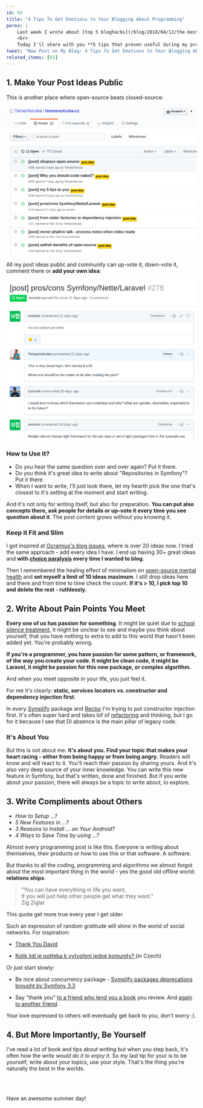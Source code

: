 ```yaml
---
id: 93
title: "4 Tips To Get Emotions to Your Blogging About Programming"
perex: |
    Last week I wrote about [top 5 bloghacks](/blog/2018/04/12/the-best-5-of-256-bloghacks-book/) I found in this book.
    <br>
    Today I'll share with you **5 tips that proven useful during my programming/self-education career**.
tweet: "New Post on My Blog: 4 Tips To Get Emotions to Your Blogging About Programming #empathy #symfony #passion"
related_items: [91]
---
```


## 1. Make Your Post Ideas Public

This is another place where open-source beats closed-source:

<img src="/assets/images/posts/2018/blogtips/github-issues.png" alt="Github issues with posts idea as issues" class="img-thumbnail">

<br>

All my post ideas public and community can up-vote it, down-vote it, comment there or **add your own idea**:

<img src="/assets/images/posts/2018/blogtips/post-idea.png" alt="Github issues outsourced" class="img-thumbnail">

### How to Use It?

- Do you hear the same question over and over again? Put it there.
- Do you think it's great idea to write about "Repositories in Symfony"? Put it there.
- When I want to write, I'll just look there, let my hearth pick the one that's closest to it's setting at the moment and start writing.

And it's not only for writing itself, but also for preparation. **You can put also concepts there, ask people for details or up-vote it every time you see question about it**. The post content grows without you knowing it. 

### Keep it Fit and Slim

I got inspired at [Ocramius's blog issues](https://github.com/Ocramius/ocramius.github.com/issues), where is over 20 ideas now. I tried the same approach - add every idea I have. I end up having 30+ great ideas and **with [choice paralysis](https://www.hanselman.com/blog/AnalysisParalysisOverthinkingAndKnowingTooMuchToJustCODE.aspx) every time I wanted to blog**. 

Then I remembered the healing effect of minimalism on [open-source mental health](https://mikemcquaid.com/2018/03/19/open-source-maintainers-owe-you-nothing/) and **set myself a limit of 10 ideas maximum**. I still drop ideas here and there and from time to time check the count. **If it's > 10, I pick top 10 and delete the rest - ruthlessly.** 

## 2. Write About Pain Points You Meet

**Every one of us has passion for something**. It might be quiet due to [school silence treatment](/blog/2018/03/22/how-teaching-suicides-itself-by-killing-the-passion/), it might be unclear to see and maybe you think about yourself, that you have nothing to extra to add to this world that hasn't been added yet. You're probably wrong.

**If you're a programmer, you have passion for some pattern, or framework, of the way you create your code. It might be clean code, it might be Laravel, it might be passion for this new package, or complex algorithm.**       

And when you meet opposite in your life, you just feel it.
 
For me it's clearly: **static, services locators vs. constructor and dependency injection first**.

In every [Symplify](https://github.com/symplify/symplify) package and [Rector](https://github.com/rectorphp/rector) I'm trying to put constructor injection first. It's often super hard and takes lof of [refactoring](https://github.com/Symplify/Symplify/pull/693) and thinking, but I go for it because I see that DI absence is the main pillar of legacy code.

### It's About You

But this is not about me. **It's about you.** **Find your topic that makes your heart racing - either from being happy or from being angry.** Readers will know and will react to it. You'll reach their passion by sharing yours. And it's also very deep source of your inner knowledge. You can write this new feature in Symfony, but that's written, done and finished. But if you write about your passion, there will always be a topic to write about, to explore. 

## 3. Write Compliments about Others

- *How to Setup ...?*
- *5 New Features in ...?*
- *3 Reasons to Install ... on Your Android?*
- *4 Ways to Save Time by using ...?*

Almost every programming post is like this. Everyone is writing about themselves, their products or how to use this or that software. A software.

But thanks to all the coding, programming and algorithms we almost forgot about the most important thing in the world - yes the good old offline world: **relations ships**.

<blockquote class="blockquote text-center mt-5 mb-5">
    "You can have everything in life you want,<br> 
    if you will just help other people get what they want."
    <footer class="blockquote-footer">Zig Ziglar</footer>
</blockquote>

This quote get more true every year I get older.

Such an expression of random gratitude will shine in the world of social networks. For inspiration: 

- [Thank You David](/blog/2017/06/01/thank-you-david/)

- [Kolik lidí je potřeba k vytvoření jedné komunity?
](/blog/2016/03/03/kolik-lidi-je-potreba-k-vytvoreni-jedne-komunity/) (in Czech)

Or just start slowly:

- Be nice about concurrency package - [Symplify packages deprecations brought by Symfony 3.3](/blog/2017/05/29/symplify-packages-deprecations-brought-by-symfony-33/)

- Say "thank you" [to a friend who lend you a book](/blog/2018/04/12/the-best-5-of-256-bloghacks-book/#4-put-a-search-on-website) you review. And [again to another friend](/blog/2017/09/25/3-non-it-books-that-help-you-to-become-better-programmer/#steal-like-and-artist-by-austing-kleon). 

Your love expressed to others will eventually get back to you, don't worry :).

## 4. But More Importantly, Be Yourself 

I've read a lot of book and tips about writing but when you step back, it's often how the *write would do it to enjoy it*. So my last tip for your is to be yourself, write about your topics, use your style. That's the thing you're naturally the best in the worlds.

<br><br>

Have an awesome summer day!
 
